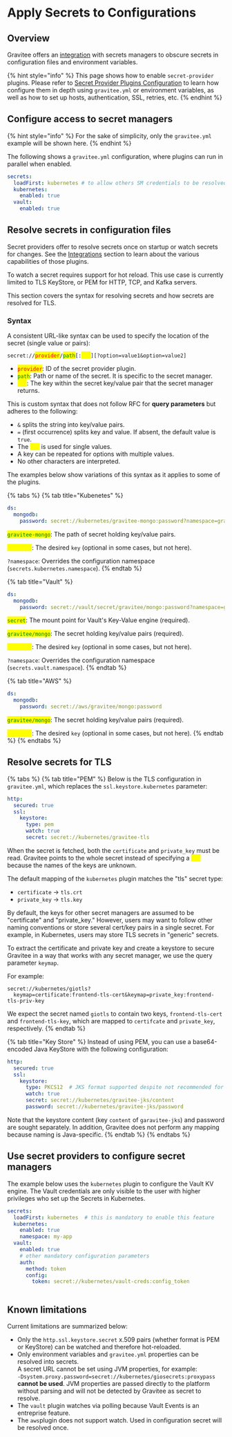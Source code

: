 # Apply Secrets to Configurations

## Overview

Gravitee offers an [integration](../../introduction/integrations.md#secret-managers-integration) with secrets managers to obscure secrets in configuration files and environment variables.

{% hint style="info" %}
This page shows how to enable `secret-provider` plugins. Please refer to [Secret Provider Plugins Configuration](configure-secret-provider-plugins.md) to learn how configure them in depth using `gravitee.yml` or environment variables, as well as how to set up hosts, authentication, SSL, retries, etc.
{% endhint %}

## Configure access to secret managers <a href="#configuring-access-to-secret-managers" id="configuring-access-to-secret-managers"></a>

{% hint style="info" %}
For the sake of simplicity, only the `gravitee.yml` example will be shown here.
{% endhint %}

The following shows a `gravitee.yml` configuration, where plugins can run in parallel when enabled.

```yaml
secrets:
  loadFirst: kubernetes # to allow others SM credentials to be resolved from k8s
  kubernetes:
    enabled: true
  vault:
    enabled: true
```

## Resolve secrets in configuration files <a href="#resolving-secrets-in-configuration-files" id="resolving-secrets-in-configuration-files"></a>

Secret providers offer to resolve secrets once on startup or watch secrets for changes. See the [Integrations](../../introduction/integrations.md#secret-managers-integration) section to learn about the various capabilities of those plugins.

To watch a secret requires support for hot reload. This use case is currently limited to TLS KeyStore, or PEM for HTTP, TCP, and Kafka servers.

This section covers the syntax for resolving secrets and how secrets are resolved for TLS.

### Syntax <a href="#syntax" id="syntax"></a>

A consistent URL-like syntax can be used to specify the location of the secret (single value or pairs):

`secret://`<mark style="color:red;">`provider`</mark>`/`<mark style="color:green;">`path`</mark>`[:`<mark style="color:yellow;">`key`</mark>`][?option=value1&option=value2]`

* <mark style="color:red;">`provider`</mark>: ID of the secret provider plugin.
* <mark style="color:green;">`path`</mark>: Path or name of the secret. It is specific to the secret manager.
* <mark style="color:yellow;">`key`</mark>: The key within the secret key/value pair that the secret manager returns.

This is custom syntax that does not follow RFC for **query parameters** but adheres to the following:

* `&` splits the string into key/value pairs.
* `=` (first occurrence) splits key and value. If absent, the default value is `true`.
* The <mark style="color:yellow;">`key`</mark> is used for single values.
* A key can be repeated for options with multiple values.
* No other characters are interpreted.

The examples below show variations of this syntax as it applies to some of the plugins.

{% tabs %}
{% tab title="Kubenetes" %}
```yaml
ds:
  mongodb:
    password: secret://kubernetes/gravitee-mongo:password?namespace=gravitee
```

<mark style="color:green;">`gravitee-mongo`</mark>: The path of secret holding key/value pairs.

<mark style="color:yellow;">`password`</mark>: The desired `key` (optional in some cases, but not here).

`?namespace`: Overrides the configuration namespace (`secrets.kubernetes.namespace`).
{% endtab %}

{% tab title="Vault" %}
```yaml
ds:
  mongodb:
    password: secret://vault/secret/gravitee/mongo:password?namespace=gravitee
```

<mark style="color:green;">`secret`</mark>: The mount point for Vault's Key-Value engine (required).

<mark style="color:green;">`gravitee/mongo`</mark>: The secret holding key/value pairs (required).

<mark style="color:yellow;">`password`</mark>: The desired `key` (optional in some cases, but not here).

`?namespace`: Overrides the configuration namespace (`secrets.vault.namespace`).
{% endtab %}

{% tab title="AWS" %}
```yaml
ds:
  mongodb:
    password: secret://aws/gravitee/mongo:password
```

<mark style="color:green;">`gravitee/mongo`</mark>: The secret holding key/value pairs (required).

<mark style="color:yellow;">`password`</mark>: The desired `key` (optional in some cases, but not here).
{% endtab %}
{% endtabs %}

## Resolve secrets for TLS <a href="#resolving-secrets-for-tls" id="resolving-secrets-for-tls"></a>

{% tabs %}
{% tab title="PEM" %}
Below is the TLS configuration in `gravitee.yml`, which replaces the `ssl.keystore.kubernetes` parameter:

```yaml
http:
  secured: true
  ssl:
    keystore:
      type: pem
      watch: true
      secret: secret://kubernetes/gravitee-tls
```

When the secret is fetched, both the `certificate` and `private_key` must be read. Gravitee points to the whole secret instead of specifying a <mark style="color:yellow;">`key`</mark> because the names of the keys are unknown.

The default mapping of the `kubernetes` plugin matches the "tls" secret type:

* `certificate` → `tls.crt`
* `private_key` → `tls.key`

By default, the keys for other secret managers are assumed to be "certificate" and "private\_key." However, users may want to follow other naming conventions or store several cert/key pairs in a single secret. For example, in Kubernetes, users may store TLS secrets in "generic" secrets.

To extract the certificate and private key and create a keystore to secure Gravitee in a way that works with any secret manager, we use the query parameter `keymap`.

For example:

```
secret://kubernetes/giotls?
  keymap=certificate:frontend-tls-cert&keymap=private_key:frontend-tls-priv-key
```

We expect the secret named `giotls` to contain two keys, `frontend-tls-cert` and `frontend-tls-key`, which are mapped to `certifcate` and `private_key`, respectively.
{% endtab %}

{% tab title="Key Store" %}
Instead of using PEM, you can use a base64-encoded Java KeyStore with the following configuration:

```yaml
http:
  secured: true
  ssl:
    keystore:
      type: PKCS12  # JKS format supported despite not recommended for production
      watch: true
      secret: secret://kubernetes/gravitee-jks/content
      password: secret://kubernetes/gravitee-jks/password
```

Note that the keystore content (key `content` of `garavitee-jks`) and password are sought separately. In addition, Gravitee does not perform any mapping because naming is Java-specific.
{% endtab %}
{% endtabs %}

## Use secret providers to configure secret managers <a href="#using-secret-providers-to-configure-secret-managers" id="using-secret-providers-to-configure-secret-managers"></a>

The example below uses the `kubernetes` plugin to configure the Vault KV engine. The Vault credentials are only visible to the user with higher privileges who set up the Secrets in Kubernetes.

```yaml
secrets:
  loadFirst: kubernetes  # this is mandatory to enable this feature
  kubernetes:
    enabled: true
    namespace: my-app
  vault:
    enabled: true
    # other mandatory configuration parameters
    auth:
      method: token
      config:
        token: secret://kubernetes/vault-creds:config_token
   
```

## Known limitations

Current limitations are summarized below:

* Only the `http.ssl.keystore.secret` x.509 pairs (whether format is PEM or KeyStore) can be watched and therefore hot-reloaded.
* Only environment variables and `gravitee.yml` properties can be resolved into secrets.\
  A secret URL cannot be set using JVM properties, for example:\
  `-Dsystem.proxy.password=secret://kubernetes/giosecrets:proxypass` **cannot be used**. JVM properties are passed directly to the platform without parsing and will not be detected by Gravitee as secret to resolve.
* The `vault` plugin watches via polling because Vault Events is an entreprise feature.
* The `aws`plugin does not support watch. Used in configuration secret will be resolved once.
